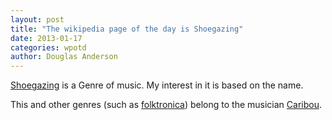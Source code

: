 ```yaml
---
layout: post
title: "The wikipedia page of the day is Shoegazing"
date: 2013-01-17
categories: wpotd
author: Douglas Anderson
---
```


[Shoegazing](https://en.wikipedia.org/wiki/Shoegazing) is a Genre of music. My
interest in it is based on the name.

This and other genres (such as
[folktronica](https://en.wikipedia.org/wiki/Folktronica)) belong to the
musician [Caribou](https://en.wikipedia.org/wiki/Caribou_%28musician%29).

